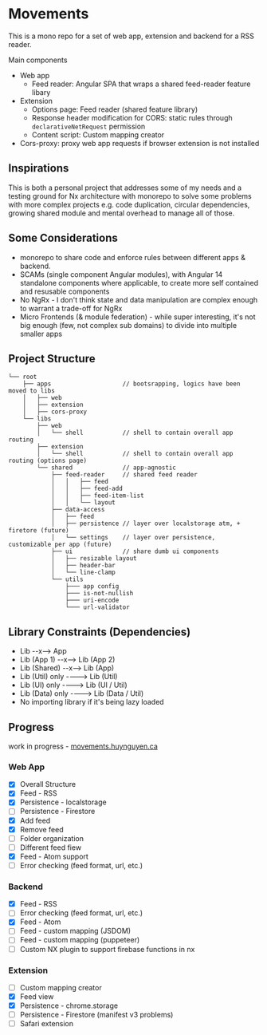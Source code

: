   
  

# Movements
This is a mono repo for a set of web app, extension and backend for a RSS reader.

Main components
- Web app
    - Feed reader: Angular SPA that wraps a shared feed-reader feature libary
- Extension
    - Options page: Feed reader (shared feature library)
    - Response header modification for CORS: static rules through `declarativeNetRequest` permission
    - Content script: Custom mapping creator
- Cors-proxy: proxy web app requests if browser extension is not installed

## Inspirations
This is both a personal project that addresses some of my needs and a testing ground for Nx architecture with monorepo to solve some problems with more complex projects e.g. code duplication, circular dependencies, growing shared module and mental overhead to manage all of those.

## Some Considerations
- monorepo to share code and enforce rules between different apps & backend.
- SCAMs (single component Angular modules), with Angular 14 standalone components where applicable, to create more self contained and resusable components
- No NgRx - I don't think state and data manipulation are complex enough to warrant a trade-off for NgRx
- Micro Frontends (& module federation) - while super interesting, it's not big enough (few, not complex sub domains) to divide into multiple smaller apps

## Project Structure
```
└── root
    ├── apps                    // bootsrapping, logics have been moved to libs
    │   ├── web
    │   ├── extension
    │   ├── cors-proxy
    └── libs
        ├── web             
        │   └── shell           // shell to contain overall app routing
        ├── extension             
        │   └── shell           // shell to contain overall app routing (options page)
        └── shared              // app-agnostic
            ├── feed-reader     // shared feed reader
            │   │   ├── feed
            │   │   ├── feed-add
            │   │   ├── feed-item-list
            │   │   └── layout
            ├── data-access
            │   ├── feed
            │   ├── persistence // layer over localstorage atm, + firetore (future)
            │   └── settings    // layer over persistence, customizable per app (future)
            ├── ui              // share dumb ui components
            │   ├── resizable layout
            │   ├── header-bar
            │   └── line-clamp	    
            └── utils
                ├─── app config
                ├─── is-not-nullish
                ├─── uri-encode
                └─── url-validator
```

## Library Constraints (Dependencies)
- Lib --x--> App
- Lib (App 1) --x--> Lib (App 2)
- Lib (Shared) --x--> Lib (App)
- Lib (Util) only ----> Lib (Util)
- Lib (UI) only ----> Lib (UI / Util)
- Lib (Data) only ----> Lib (Data / Util)
- No importing library if it's being lazy loaded

## Progress
work in progress - [movements.huynguyen.ca](https://movements.huynguyen.ca)

### Web App 
- [x] Overall Structure
- [x] Feed - RSS
- [x] Persistence - localstorage
- [ ] Persistence - Firestore
- [x] Add feed
- [x] Remove feed
- [ ] Folder organization
- [ ] Different feed fiew
- [x] Feed - Atom support
- [ ] Error checking (feed format, url, etc.)

### Backend
- [x] Feed  - RSS
- [ ] Error checking (feed format, url, etc.)
- [x] Feed - Atom
- [ ] Feed - custom mapping (JSDOM)
- [ ] Feed - custom mapping (puppeteer)
- [ ] Custom NX plugin to support firebase functions in nx

### Extension
- [ ] Custom mapping creator
- [x] Feed view
- [x] Persistence - chrome.storage
- [ ] Persistence - Firestore (manifest v3 problems)
- [ ] Safari extension
